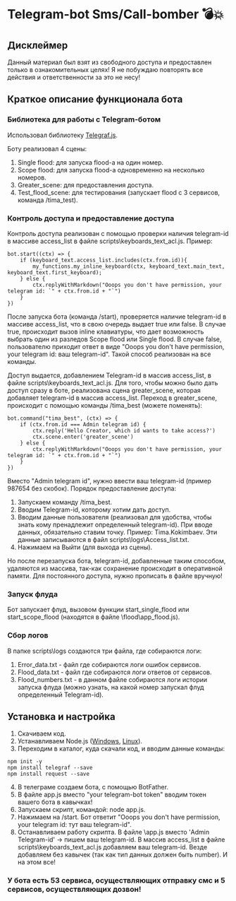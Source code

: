 # Telegram-bot Sms/Call-bomber 💣💥
## Дисклеймер
Данный материал был взят из свободного доступа и предоставлен только в ознакомительных целях! Я не побуждаю повторять все действия и ответственности за это не несу!

## Краткое описание функционала бота
### Библиотека для работы с Telegram-ботом
Использовал библиотеку <a href="https://telegraf.js.org" target="_blank">Telegraf.js</a>.

Боту реализовал 4 сцены:
1. Single flood: для запуска flood-a на один номер.
2. Scope flood: для запуска flood-a одновременно на несколько номеров.
3. Greater_scene: для предоставления доступа.
4. Test_flood_scene: для тестирования (запускает flood с 3 сервисов, команда /tima_test).

### Контроль доступа и предоставление доступа
Контроль доступа реализован с помощью проверки наличия telegram-id в массиве access_list в файле scripts\keyboards_text_acl.js.
Пример:
```
bot.start((ctx) => {
	if (keyboard_text.access_list.includes(ctx.from.id)){
		my_functions.my_inline_keyboard(ctx, keyboard_text.main_text, keyboard_text.first_keyboard);
	} else {
		ctx.replyWithMarkdown("Ooops you don't have permission, your telegram id: `" + ctx.from.id + "`")
	}
})
```
После запуска бота (команда /start), проверяется наличие telegram-id в массиве access_list, что в свою очередь выдает true или false. В случае true, происходит вызов inline клавиатуры, что дает возможность выбрать один из разледов Scope flood или Single flood. В случае false, пользователю приходит ответ в виде "Ooops you don't have permission, your telegram id: ваш telegram-id". Такой способ реализован на все команды.

Доступ выдается, добавлением Telegram-id в массив access_list, в файле scripts\keyboards_text_acl.js.
Для того, чтобы можно было дать доступ сразу в боте, реализована сцена greater_scene, которая добавляет telegram-id в массив access_list.
Переход в greater_scene, происходит с помощью команды /tima_best (можете поменять):
```
bot.command("tima_best", (ctx) => {
	if (ctx.from.id === Admin telegram id) {
		ctx.reply('Hello Creator, which id wants to take access?')
		ctx.scene.enter('greater_scene')
	} else {
		ctx.replyWithMarkdown("Ooops you don't have permission, your telegram id: `" + ctx.from.id + "`")
	}
})
```
Вместо "Admin telegram id", нужно ввести ваш telegram-id (пример 987654 без скобок).
Порядок предоставление доступа:
1. Запускаем команду /tima_best.
2. Вводим Telegram-id, которому хотим дать доступ.
3. Вводим данные пользователя (реализовал для удобства, чтобы знать кому пренадлежит определенный telegram-id). При вводе данных, обязательно ставим точку. Пример: Tima.Kokimbaev. Эти данные записываются в файл scripts\logs\Access_list.txt.
4. Нажимаем на Выйти (для выхода из сцены).

Но после перезапуска бота, telegram-id, добавленные таким способом, удаляются из массива, так-как сохранение происходит в оперативной памяти. Для постоянного доступа, нужно прописать в файле вручную!

### Запуск флуда
Бот запускает флуд, вызовом функции start_single_flood или start_scope_flood (находятся в файле \flood\app_flood.js).

### Сбор логов
В папке scripts\logs создаются три файла, где собираются логи:
1. Error_data.txt - файл где собираются логи ошибок сервисов.
2. Flood_data.txt - файл где собираются логи ответов от сервисов.
3. Flood_numbers.txt - в данном файле собираются логи истории запуска флуда (можно узнать, на какой номер запускал флуд определенный Telegram-id).

## Установка и настройка
1. Скачиваем код.
2. Устанавливаем Node.js (<a href="https://nodejs.org" target="_blank">Windows</a>, <a href="https://github.com/nodesource/distributions/blob/master/README.md" target="_blank">Linux</a>).
3. Переходим в каталог, куда скачали код, и вводим данные команды:
```
npm init -y
npm install telegraf --save
npm install request --save
```
4. В телеграме создаем бота, с помощью BotFather.
5. В файле app.js вместо "your telegram-bot token" вводим токен вашего бота в кавычках!
6. Запускаем скрипт, командой: node app.js.
7. Нажимаем на /start. Бот ответит "Ooops you don't have permission, your telegram id: тут ваш telegram-id".
8. Останавливаем работу скрипта. В файле \app.js вместо 'Admin Telegram-id' -> пишем ваш telegram-id. В массив access_list в файле scripts\keyboards_text_acl.js добавляем ваш telegram-id. Везде добавляем без кавычек (так как тип данных должен быть number). И на этом все!

### У бота есть 53 сервиса, осуществляющих отправку смс и 5 сервисов, осуществляющих дозвон!
